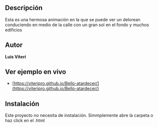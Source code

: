 ## Descripción
Esta es una hermosa animación en la que se puede ver un delorean conduciendo en medio de la calle con un gran sol en el fondo y muchos edificios

## Autor
**Luis Viteri**

## Ver ejemplo en vivo
- [https://viteripro.github.io/Bello-atardecer/](https://viteripro.github.io/Bello-atardecer/)

## Instalación
Este proyecto no necesita de instalación. Simmplemente abre la carpeta o haz click en el .html

